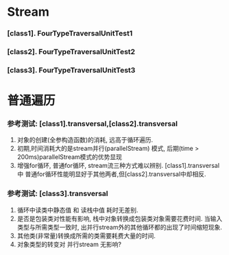 # Stream

### [class1]. FourTypeTraversalUnitTest1
### [class2]. FourTypeTraversalUnitTest2
### [class3]. FourTypeTraversalUnitTest3

# 普通遍历
### 参考测试: [class1].transversal,[class2].transversal
1. 对象的创建(全参构造函数)的消耗, 远高于循环遍历.
2. 初期,时间消耗大的是stream并行(parallelStream) 模式, 后期(time > 200ms)parallelStream模式的优势显现
3. 增强for循环, 普通for循环, stream流三种方式难以辨别.
   [class1].transversal 中 普通for循环性能明显好于其他两者,但[class2].transversal中却相反.
### 参考测试: [class3].transversal
1. 循环中读类中静态值 和 读栈中值 耗时无差别.
2. 是否是包装类对性能有影响, 栈中对象转换成包装类对象需要花费时间. 当输入类型与所需类型一致时, 出并行stream外的其他循环都的出现了时间缩短现象.
3. 其他类(非常量)转换成所需的类需要耗费大量的时间.    
4. 对象类型的转变对 并行stream 无影响?


